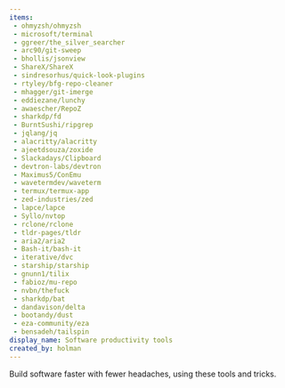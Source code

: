 ```yaml
---
items:
 - ohmyzsh/ohmyzsh
 - microsoft/terminal
 - ggreer/the_silver_searcher
 - arc90/git-sweep
 - bhollis/jsonview
 - ShareX/ShareX
 - sindresorhus/quick-look-plugins
 - rtyley/bfg-repo-cleaner
 - mhagger/git-imerge
 - eddiezane/lunchy
 - awaescher/RepoZ
 - sharkdp/fd
 - BurntSushi/ripgrep
 - jqlang/jq
 - alacritty/alacritty
 - ajeetdsouza/zoxide
 - Slackadays/Clipboard
 - devtron-labs/devtron
 - Maximus5/ConEmu
 - wavetermdev/waveterm
 - termux/termux-app
 - zed-industries/zed
 - lapce/lapce
 - Syllo/nvtop
 - rclone/rclone
 - tldr-pages/tldr
 - aria2/aria2
 - Bash-it/bash-it
 - iterative/dvc
 - starship/starship
 - gnunn1/tilix
 - fabioz/mu-repo
 - nvbn/thefuck
 - sharkdp/bat
 - dandavison/delta
 - bootandy/dust
 - eza-community/eza
 - bensadeh/tailspin
display_name: Software productivity tools
created_by: holman
---
```

Build software faster with fewer headaches, using these tools and tricks.
